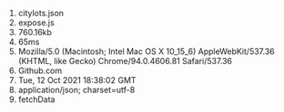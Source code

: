 1. citylots.json
2. expose.js
3. 760.16kb
4. 65ms
5. Mozilla/5.0 (Macintosh; Intel Mac OS X 10_15_6) AppleWebKit/537.36 (KHTML, like Gecko) Chrome/94.0.4606.81 Safari/537.36
6. Github.com
7. Tue, 12 Oct 2021 18:38:02 GMT
8. application/json; charset=utf-8
9. fetchData